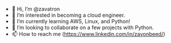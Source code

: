 - 👋 Hi, I’m @zavatron
- 👀 I’m interested in becoming a cloud engineer.
- 🌱 I’m currently learning AWS, Linux, and Python!
- 💞️ I’m looking to collaborate on a few projects with Python.
- 📫 How to reach me (https://www.linkedin.com/in/zavonbeed/)

<!---
zavatron/zavatron is a ✨ special ✨ repository because its `README.md` (this file) appears on your GitHub profile.
You can click the Preview link to take a look at your changes.
--->
